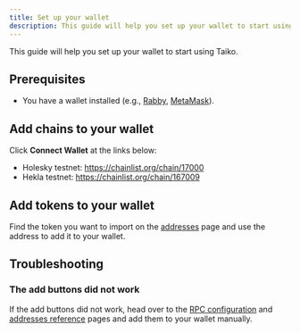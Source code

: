 ```yaml
---
title: Set up your wallet
description: This guide will help you set up your wallet to start using Taiko.
---
```


This guide will help you set up your wallet to start using Taiko.

## Prerequisites

- You have a wallet installed (e.g., [Rabby](https://rabby.io/), [MetaMask](https://metamask.io/)).

## Add chains to your wallet

Click **Connect Wallet** at the links below:

- Holesky testnet: https://chainlist.org/chain/17000
- Hekla testnet: https://chainlist.org/chain/167009

## Add tokens to your wallet

Find the token you want to import on the [addresses](/network-reference/addresses) page and use the address to add it to your wallet.

## Troubleshooting

### The add buttons did not work

If the add buttons did not work, head over to the [RPC configuration](/network-reference/rpc-configuration) and [addresses reference](/network-reference/addresses) pages and add them to your wallet manually.
